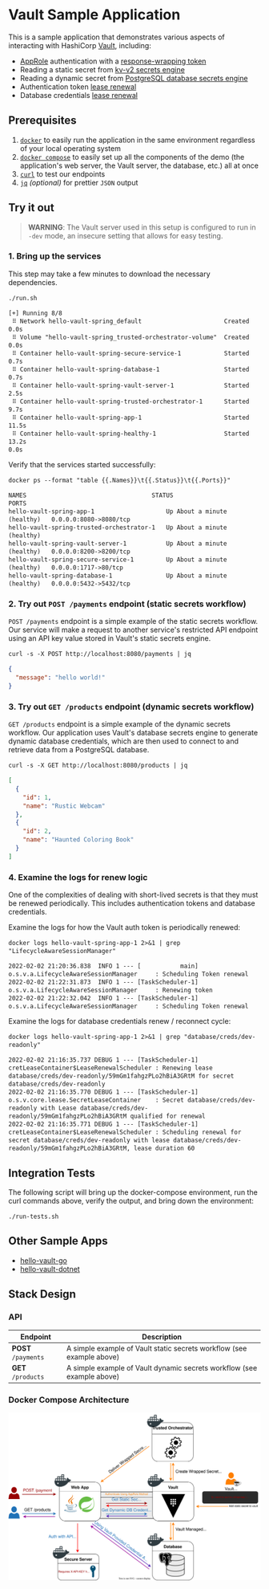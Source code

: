 # Vault Sample Application

This is a sample application that demonstrates various aspects of interacting
with HashiCorp [Vault][vault], including:

- [AppRole][vault-app-role] authentication with a [response-wrapping token][vault-token-wrapping]
- Reading a static secret from [kv-v2 secrets engine][vault-kv-v2]
- Reading a dynamic secret from [PostgreSQL database secrets engine][vault-postgresql]
- Authentication token [lease renewal][vault-leases]
- Database credentials [lease renewal][vault-leases]

## Prerequisites

1. [`docker`][docker] to easily run the application in the same environment regardless of your local operating system
1. [`docker compose`][docker-compose] to easily set up all the components of the demo (the application's web server, the
   Vault server, the database, etc.) all at once
1. [`curl`][curl] to test our endpoints
1. [`jq`][jq] _(optional)_ for prettier `JSON` output

## Try it out

> **WARNING**: The Vault server used in this setup is configured to run in
> `-dev` mode, an insecure setting that allows for easy testing.

### 1. Bring up the services

This step may take a few minutes to download the necessary dependencies.

```shell-session
./run.sh
```

```
[+] Running 8/8
 ⠿ Network hello-vault-spring_default                       Created             0.0s
 ⠿ Volume "hello-vault-spring_trusted-orchestrator-volume"  Created             0.0s
 ⠿ Container hello-vault-spring-secure-service-1            Started             0.7s
 ⠿ Container hello-vault-spring-database-1                  Started             0.7s
 ⠿ Container hello-vault-spring-vault-server-1              Started             2.5s
 ⠿ Container hello-vault-spring-trusted-orchestrator-1      Started             9.7s
 ⠿ Container hello-vault-spring-app-1                       Started             11.5s
 ⠿ Container hello-vault-spring-healthy-1                   Started             13.2s                                                                             0.0s

```

Verify that the services started successfully:

```shell-session
docker ps --format "table {{.Names}}\t{{.Status}}\t{{.Ports}}"
```

```
NAMES                                   STATUS                        PORTS
hello-vault-spring-app-1                    Up About a minute (healthy)   0.0.0.0:8080->8080/tcp
hello-vault-spring-trusted-orchestrator-1   Up About a minute (healthy)
hello-vault-spring-vault-server-1           Up About a minute (healthy)   0.0.0.0:8200->8200/tcp
hello-vault-spring-secure-service-1         Up About a minute (healthy)   0.0.0.0:1717->80/tcp
hello-vault-spring-database-1               Up About a minute (healthy)   0.0.0.0:5432->5432/tcp
```

### 2. Try out `POST /payments` endpoint (static secrets workflow)

`POST /payments` endpoint is a simple example of the static secrets workflow. Our service will make a request to another
service's restricted API endpoint using an API key value stored in Vault's static secrets engine.

```shell-session
curl -s -X POST http://localhost:8080/payments | jq
```

```json
{
  "message": "hello world!"
}
```

### 3. Try out `GET /products` endpoint (dynamic secrets workflow)

`GET /products` endpoint is a simple example of the dynamic secrets workflow. Our application uses Vault's database
secrets engine to generate dynamic database credentials, which are then used to connect to and retrieve data from a
PostgreSQL database.

```shell-session
curl -s -X GET http://localhost:8080/products | jq
```

```json
[
  {
    "id": 1,
    "name": "Rustic Webcam"
  },
  {
    "id": 2,
    "name": "Haunted Coloring Book"
  }
]
```

### 4. Examine the logs for renew logic

One of the complexities of dealing with short-lived secrets is that they must be renewed periodically. This includes
authentication tokens and database credentials.

Examine the logs for how the Vault auth token is periodically renewed:

```shell-session
docker logs hello-vault-spring-app-1 2>&1 | grep "LifecycleAwareSessionManager"
```

```log
2022-02-02 21:20:36.838  INFO 1 --- [           main] o.s.v.a.LifecycleAwareSessionManager     : Scheduling Token renewal
2022-02-02 21:22:31.873  INFO 1 --- [TaskScheduler-1] o.s.v.a.LifecycleAwareSessionManager     : Renewing token
2022-02-02 21:22:32.042  INFO 1 --- [TaskScheduler-1] o.s.v.a.LifecycleAwareSessionManager     : Scheduling Token renewal
```

Examine the logs for database credentials renew / reconnect cycle:

```shell-session
docker logs hello-vault-spring-app-1 2>&1 | grep "database/creds/dev-readonly"
```

```log
2022-02-02 21:16:35.737 DEBUG 1 --- [TaskScheduler-1] cretLeaseContainer$LeaseRenewalScheduler : Renewing lease database/creds/dev-readonly/59mGm1fahgzPLo2hBiA3GRtM for secret database/creds/dev-readonly
2022-02-02 21:16:35.770 DEBUG 1 --- [TaskScheduler-1] o.s.v.core.lease.SecretLeaseContainer    : Secret database/creds/dev-readonly with Lease database/creds/dev-readonly/59mGm1fahgzPLo2hBiA3GRtM qualified for renewal
2022-02-02 21:16:35.771 DEBUG 1 --- [TaskScheduler-1] cretLeaseContainer$LeaseRenewalScheduler : Scheduling renewal for secret database/creds/dev-readonly with lease database/creds/dev-readonly/59mGm1fahgzPLo2hBiA3GRtM, lease duration 60
```

## Integration Tests

The following script will bring up the docker-compose environment, run the curl commands above, verify the output, and
bring down the environment:

```shell-session
./run-tests.sh
```

## Other Sample Apps

- [hello-vault-go][hello-vault-go]
- [hello-vault-dotnet][hello-vault-dotnet]

## Stack Design

### API

| Endpoint             | Description                                                            |
| -------------------- | ---------------------------------------------------------------------- |
| **POST** `/payments` | A simple example of Vault static secrets workflow (see example above)  |
| **GET** `/products`  | A simple example of Vault dynamic secrets workflow (see example above) |

### Docker Compose Architecture

![arch overview](images/arch-overview.svg)

[vault]:                 https://www.vaultproject.io/
[vault-leases]:          https://www.vaultproject.io/docs/concepts/lease
[vault-app-role]:        https://www.vaultproject.io/docs/auth/approle
[vault-token-wrapping]:  https://www.vaultproject.io/docs/concepts/response-wrapping
[vault-kv-v2]:           https://www.vaultproject.io/docs/secrets/kv/kv-v2
[vault-postgresql]:      https://www.vaultproject.io/docs/secrets/databases/postgresql
[docker]:                https://docs.docker.com/get-docker/
[docker-compose]:        https://docs.docker.com/compose/install/
[curl]:                  https://curl.se/
[jq]:                    https://stedolan.github.io/jq/
[hello-vault-go]:        https://github.com/hashicorp/hello-vault-go
[hello-vault-dotnet]:    https://github.com/hashicorp/hello-vault-dotnet
